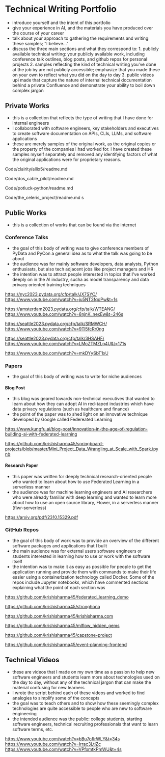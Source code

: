 # Technical Writing Portfolio

- introduce yourself and the intent of this portfolio
- give your experience in AI, and the materials you have produced over the course of your career
- talk about your approach to gathering the requirements and writing these samples; "I believe..."
- discuss the three main sections and what they correspond to: 1. publicly available technical writing: your publicly available work, including conference talk outlines, blog posts, and github repos for personal projects  2. samples reflecting the kind of technical writing you've done at the job by are not publicly accessible; emphasize that you made these on your own to reflect what you did on the day to day  3. public videos upi made that capture the nature of internal technical documentation behind a private Confluence and demonstrate your ability to boil down complex jargon

## Private Works

- this is a collection that reflects the type of writing that I have done for internal engineers
- I collaborated with software engineers, key stakeholders and executives to create software documentation on APIs, CLIs, LLMs, and software applications
- these are merely samples of the original work, as the original copies or the property of the companies I had worked for. I have created these samples myself separately and removed any identifying factors of what the original applications were for proprietary reasons.

Code/clairity/allix5/readme.md

Code/dos_cable_pilot/readme.md

Code/potluck-python/readme.md

Code/the_celeris_project/readme.md
s

## Public Works

- this is a collection of works that can be found via the internet

### Conference Talks

- the goal of this body of writing was to give conference members of PyData and PyCon a general idea as to what the talk was going to be about
- the audience was for mainly software developers, data analysts, Python enthusiasts, but also tech adjacent jobs like project managers and HR
- the intention was to attract people interested in topics that I've worked deeply on in the AI industry, sucha as model transparency and data privacy oriented training techniques

https://nyc2023.pydata.org/cfp/talk/JX7SYC/
https://www.youtube.com/watch?v=ju5NT3fqoPw&t=1s

https://amsterdam2023.pydata.org/cfp/talk/WTEANG/
https://www.youtube.com/watch?v=8njnK_nexEw&t=246s

https://seattle2023.pydata.org/cfp/talk/SRMWCH/
https://www.youtube.com/watch?v=9Tl5fcRr0ng

https://seattle2023.pydata.org/cfp/talk/3HSAHF/
https://www.youtube.com/watch?v=LMoZTMZLp4U&t=171s

https://www.youtube.com/watch?v=mkDYySbT1xU


### Papers

- the goal of this body of writing was to write for niche audiences

#### Blog Post

- this blog was geared towards non-technical executives that wanted to learn about how they can adopt AI in red-taped industries which have data privacy regulations (such as healthcare and finance)
- the point of the paper was to shed light on an innovative technique developed by Google called Federeated Learning

https://www.kungfu.ai/blog-post/innovation-in-the-age-of-regulation-building-ai-with-federated-learning

https://github.com/krishisharma45/springboard-projects/blob/master/Mini_Project_Data_Wrangling_at_Scale_with_Spark.ipynb

#### Research Paper

- this paper was written for deeply technical research-oriented people who wanted to learn about how to use Federated Learning in a serverless manner
- the audience was for machine learning engineers and AI researchers who were already familiar with deep learning and wanted to learn more about how to use an open source library, Flower, in a serverless manner (flwr-serverless)

https://arxiv.org/pdf/2310.15329.pdf


### GitHub Repos

- the goal of this body of work was to provide an overview of the different software packages and applications that I built 
- the main audience was for external users software engineers or students interested in learning how to use or work with the software itself
- the intention was to make it as easy as possible for people to get the application running and provide them with commands to make their life easier using a containerization technology called Docker. Some of the repos include Jupyter notebooks, which have commented sections explaining what the point of each section was

https://github.com/krishisharma45/federated_learning_demo

https://github.com/krishisharma45/stronghona

https://github.com/krishisharma45/krishisharma.com

https://github.com/krishisharma45/mlflow_hidden_gems

https://github.com/krishisharma45/capstone-project

https://github.com/krishisharma45/event-planning-frontend


## Technical Videos

- these are videos that I made on my own time as a passion to help new software engineers and students learn more about technologies used on the day to day, without any of the technical jargon that can make the material confusing for new learners
- I wrote the script behind each of these videos and worked to find analogies to simplify some of the concepts 
- the goal was to teach others and to show how these seemingly complex technologies are quite accessible to people who are new to software engineering
- the intended audience was the public: college students, starting software engineers, technical recruiting professionals that want to learn software terms, etc.

https://www.youtube.com/watch?v=bBu7oflrWLY&t=34s
https://www.youtube.com/watch?v=Irrac3LtlZc
https://www.youtube.com/watch?v=VPfxmtkPmWU&t=4s

